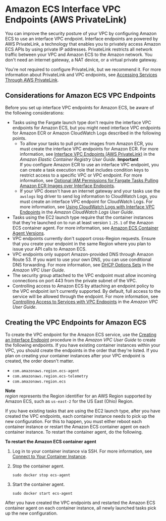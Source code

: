 # Amazon ECS Interface VPC Endpoints \(AWS PrivateLink\)<a name="vpc-endpoints"></a>

You can improve the security posture of your VPC by configuring Amazon ECS to use an interface VPC endpoint\. Interface endpoints are powered by AWS PrivateLink, a technology that enables you to privately access Amazon ECS APIs by using private IP addresses\. PrivateLink restricts all network traffic between your VPC and Amazon ECS to the Amazon network\. You don't need an internet gateway, a NAT device, or a virtual private gateway\.

You're not required to configure PrivateLink, but we recommend it\. For more information about PrivateLink and VPC endpoints, see [Accessing Services Through AWS PrivateLink](https://docs.aws.amazon.com/vpc/latest/userguide/what-is-amazon-vpc.html#what-is-privatelink)\.

## Considerations for Amazon ECS VPC Endpoints<a name="ecs-vpc-endpoint-considerations"></a>

Before you set up interface VPC endpoints for Amazon ECS, be aware of the following considerations:
+ Tasks using the Fargate launch type don't require the interface VPC endpoints for Amazon ECS, but you might need interface VPC endpoints for Amazon ECR or Amazon CloudWatch Logs described in the following points\.
  + To allow your tasks to pull private images from Amazon ECR, you must create the interface VPC endpoints for Amazon ECR\. For more information, see [Interface VPC Endpoints \(AWS PrivateLink\)](https://docs.aws.amazon.com/AmazonECR/latest/userguide/vpc-endpoints.html) in the *Amazon Elastic Container Registry User Guide*\.
**Important**  
If you configure Amazon ECR to use an interface VPC endpoint, you can create a task execution role that includes condition keys to restrict access to a specific VPC or VPC endpoint\. For more information, see [Optional IAM Permissions for Fargate Tasks Pulling Amazon ECR Images over Interface Endpoints](task_execution_IAM_role.md#task-execution-ecr-conditionkeys)\.
  + If your VPC doesn't have an internet gateway and your tasks use the `awslogs` log driver to send log information to CloudWatch Logs, you must create an interface VPC endpoint for CloudWatch Logs\. For more information, see [Using CloudWatch Logs with Interface VPC Endpoints](https://docs.aws.amazon.com/AmazonCloudWatch/latest/logs/cloudwatch-logs-and-interface-VPC.html) in the *Amazon CloudWatch Logs User Guide*\.
+ Tasks using the EC2 launch type require that the container instances that they're launched on to run at least version `1.25.1` of the Amazon ECS container agent\. For more information, see [Amazon ECS Container Agent Versions](ecs-agent-versions.md)\.
+ VPC endpoints currently don't support cross\-Region requests\. Ensure that you create your endpoint in the same Region where you plan to issue your API calls to Amazon ECS\.
+ VPC endpoints only support Amazon\-provided DNS through Amazon Route 53\. If you want to use your own DNS, you can use conditional DNS forwarding\. For more information, see [DHCP Options Sets](https://docs.aws.amazon.com/vpc/latest/userguide/VPC_DHCP_Options.html) in the *Amazon VPC User Guide*\.
+ The security group attached to the VPC endpoint must allow incoming connections on port 443 from the private subnet of the VPC\.
+ Controlling access to Amazon ECS by attaching an endpoint policy to the VPC endpoint isn't currently supported\. By default, full access to the service will be allowed through the endpoint\. For more information, see [Controlling Access to Services with VPC Endpoints](https://docs.aws.amazon.com/vpc/latest/userguide/vpc-endpoints-access.html) in the *Amazon VPC User Guide*\.

## Creating the VPC Endpoints for Amazon ECS<a name="ecs-setting-up-vpc-create"></a>

To create the VPC endpoint for the Amazon ECS service, use the [Creating an Interface Endpoint](https://docs.aws.amazon.com/vpc/latest/userguide/vpce-interface.html#create-interface-endpoint) procedure in the *Amazon VPC User Guide* to create the following endpoints\. If you have existing container instances within your VPC, you should create the endpoints in the order that they're listed\. If you plan on creating your container instances after your VPC endpoint is created, the order doesn't matter\.
+ `com.amazonaws.region.ecs-agent`
+ `com.amazonaws.region.ecs-telemetry`
+ `com.amazonaws.region.ecs`

**Note**  
*region* represents the Region identifier for an AWS Region supported by Amazon ECS, such as `us-east-2` for the US East \(Ohio\) Region\.

If you have existing tasks that are using the EC2 launch type, after you have created the VPC endpoints, each container instance needs to pick up the new configuration\. For this to happen, you must either reboot each container instance or restart the Amazon ECS container agent on each container instance\. To restart the container agent, do the following\.<a name="procedure_restart_ecs_agent"></a>

**To restart the Amazon ECS container agent**

1. Log in to your container instance via SSH\. For more information, see [Connect to Your Container Instance](instance-connect.md)\.

1. Stop the container agent\.

   ```
   sudo docker stop ecs-agent
   ```

1. Start the container agent\.

   ```
   sudo docker start ecs-agent
   ```

After you have created the VPC endpoints and restarted the Amazon ECS container agent on each container instance, all newly launched tasks pick up the new configuration\.